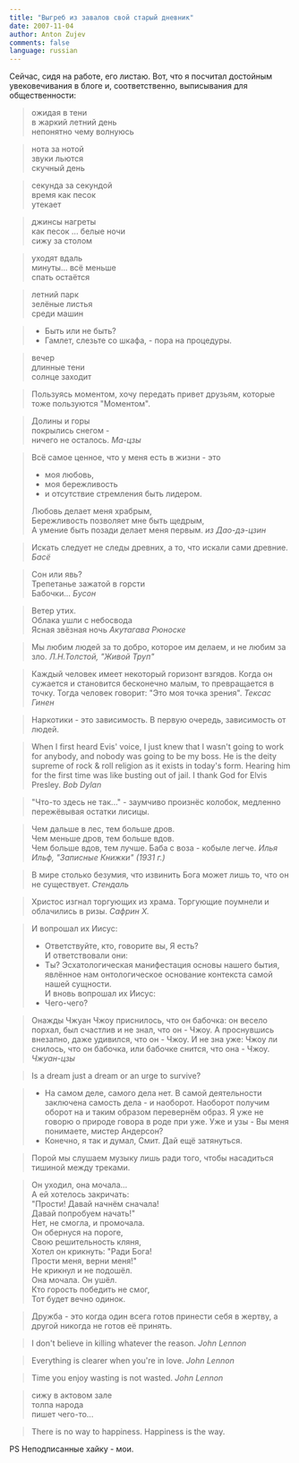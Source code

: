 ```yaml
---
title: "Выгреб из завалов свой старый дневник"
date: 2007-11-04
author: Anton Zujev
comments: false
language: russian
---
```


Сейчас, сидя на работе, его листаю. Вот, что я посчитал достойным увековечивания в блоге и, соответственно, выписывания для общественности:

> ожидая в тени  
> в жаркий летний день  
> непонятно чему волнуюсь

> нота за нотой  
> звуки льются  
> скучный день

> секунда за секундой  
> время как песок  
> утекает

> джинсы нагреты  
> как песок ... белые ночи  
> сижу за столом

> уходят вдаль  
> минуты... всё меньше  
> спать остаётся

> летний парк  
> зелёные листья  
> среди машин

> - Быть или не быть?  
> - Гамлет, слезьте со шкафа, - пора на процедуры.

> вечер  
> длинные тени  
> солнце заходит

> Пользуясь моментом, хочу передать привет друзьям, которые тоже пользуются "Моментом".

> Долины и горы  
> покрылись снегом -  
> ничего не осталось.
> <cite>Ма-цзы</cite>

> Всё самое ценное, что у меня есть в жизни - это  
> - моя любовь,  
> - моя бережливость  
> - и отсутствие стремления быть лидером.
> 
> Любовь делает меня храбрым,  
> Бережливость позволяет мне быть щедрым,  
> А умение быть позади делает меня первым.
> <cite>из Дао-дэ-цзин</cite>

> Искать следует не следы древних, а то, что искали сами древние.
> <cite>Басё</cite>

> Сон или явь?  
> Трепетанье зажатой в горсти  
> Бабочки...
> <cite>Бусон</cite>

> Ветер утих.  
> Облака ушли с небосвода  
> Ясная звёзная ночь
> <cite>Акутагава Рюноске</cite>

> Мы любим людей за то добро, которое им делаем, и не любим за зло.
> <cite>Л.Н.Толстой, "Живой Труп"</cite>

> Каждый человек имеет некоторый горизонт взгядов. Когда он сужается и становится бесконечно малым, то превращается в точку. Тогда человек говорит: "Это моя точка зрения".
> <cite>Тексас Гинен</cite>

> Наркотики - это зависимость. В первую очередь, зависимость от людей.

> When I first heard Evis' voice, I just knew that I wasn't going to work for anybody, and nobody was going to be my boss. He is the deity supreme of rock & roll religion as it exists in today's form. Hearing him for the first time was like busting out of jail. I thank God for Elvis Presley.
> <cite>Bob Dylan</cite>

> "Что-то здесь не так..." - заумчиво произнёс колобок, медленно пережёвывая остатки лисицы.

> Чем дальше в лес, тем больше дров.  
> Чем меньше дров, тем больше вдов.  
> Чем больше вдов, тем лучше. Баба с воза - кобыле легче.
> <cite>Илья Ильф, "Записные Книжки" (1931 г.)</cite>

> В мире столько безумия, что извинить Бога может лишь то, что он не существует.
> <cite>Стендаль</cite>

> Христос изгнал торгующих из храма. Торгующие поумнели и облачились в ризы.
> <cite>Сафрин Х.</cite>

> И вопрошал их Иисус:  
> - Ответствуйте, кто, говорите вы, Я есть?  
> И ответствовали они:  
> - Ты? Эсхатологическая манифестация основы нашего бытия, явлённое нам онтологическое основание контекста самой нашей сущности.  
> И вновь вопрошал их Иисус:  
> - Чего-чего?

> Онажды Чжуан Чжоу приснилось, что он бабочка: он весело порхал, был счастлив и не знал, что он - Чжоу. А проснувшись внезапно, даже удивился, что он - Чжоу. И не зна уже: Чжоу ли снилось, что он бабочка, или бабочке снится, что она - Чжоу.
> <cite>Чжуан-цзы</cite>

> Is a dream just a dream or an urge to survive?

> - На самом деле, самого дела нет. В самой деятельности заключена самость дела - и наоборот. Наоборот получим оборот на и таким образом перевернём образ. Я уже не говорю о природе говора в роде при уже. Уже и узы - Вы меня понимаете, мистер Андерсон?  
> - Конечно, я так и думал, Смит. Дай ещё затянуться.

> Порой мы слушаем музыку лишь ради того, чтобы насадиться тишиной между треками.

> Он уходил, она мочала...  
> А ей хотелось закричать:  
> "Прости! Давай начнём сначала!  
> Давай попробуем начать!"  
> Нет, не смогла, и промочала.  
> Он обернуся на пороге,  
> Свою решительность кляня,  
> Хотел он крикнуть: "Ради Бога!  
> Прости меня, верни меня!"  
> Не крикнул и не подошёл.  
> Она мочала. Он ушёл.  
> Кто горость победить не смог,  
> Тот будет вечно одинок.

> Дружба - это когда один всега готов принести себя в жертву, а другой никогда не готов её принять.

> I don't believe in killing whatever the reason.
> <cite>John Lennon</cite>

> Everything is clearer when you're in love.
> <cite>John Lennon</cite>

> Time you enjoy wasting is not wasted.
> <cite>John Lennon</cite>

> сижу в актовом зале  
> толпа народа  
> пишет чего-то...

> There is no way to happiness. Happiness is the way.

PS Неподписанные хайку - мои.